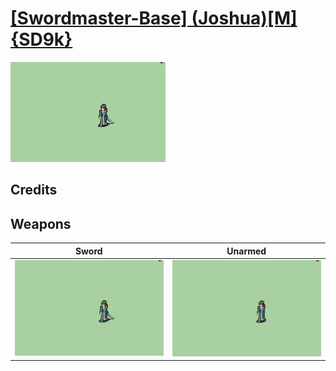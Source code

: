# [\[Swordmaster-Base\] \(Joshua\)\[M\]{SD9k}](./)

<img src="./1.%20Sword/Sword_000.png" alt="[Swordmaster-Base] (Joshua)[M]{SD9k} standing" />

## Credits



## Weapons


|Sword |Unarmed |
|  :---: | :---: |
| <img alt="Sword animation" src="./1.%20Sword/Sword.gif" /> | <img alt="Unarmed animation" src="./8.%20Unarmed/Unarmed.gif" /> |
